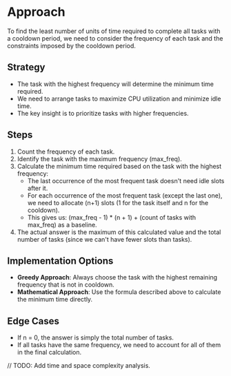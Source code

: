 # Approach

To find the least number of units of time required to complete all tasks with a cooldown period, we need to consider the frequency of each task and the constraints imposed by the cooldown period.

## Strategy
- The task with the highest frequency will determine the minimum time required.
- We need to arrange tasks to maximize CPU utilization and minimize idle time.
- The key insight is to prioritize tasks with higher frequencies.

## Steps
1. Count the frequency of each task.
2. Identify the task with the maximum frequency (max_freq).
3. Calculate the minimum time required based on the task with the highest frequency:
   - The last occurrence of the most frequent task doesn't need idle slots after it.
   - For each occurrence of the most frequent task (except the last one), we need to allocate (n+1) slots (1 for the task itself and n for the cooldown).
   - This gives us: (max_freq - 1) * (n + 1) + (count of tasks with max_freq) as a baseline.
4. The actual answer is the maximum of this calculated value and the total number of tasks (since we can't have fewer slots than tasks).

## Implementation Options
- **Greedy Approach**: Always choose the task with the highest remaining frequency that is not in cooldown.
- **Mathematical Approach**: Use the formula described above to calculate the minimum time directly.

## Edge Cases
- If n = 0, the answer is simply the total number of tasks.
- If all tasks have the same frequency, we need to account for all of them in the final calculation.

// TODO: Add time and space complexity analysis.
